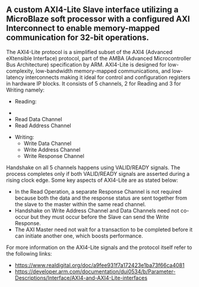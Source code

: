 ##  A custom AXI4-Lite Slave interface utilizing a MicroBlaze soft processor with a configured AXI Interconnect to enable memory-mapped communication for 32-bit operations.

The AXI4-Lite protocol is a simplified subset of the AXI4 (Advanced eXtensible Interface) protocol, part of the AMBA (Advanced Microcontroller Bus Architecture) specification by ARM. AXI4-Lite is designed for low-complexity, low-bandwidth memory-mapped communications, and low-latency interconnects making it ideal for control and configuration registers in hardware IP blocks. It consists of 5 channels, 2 for Reading and 3 for Writing namely:

* Reading:
 - 
 - Read Data Channel
 - Read Address Channel
* Writing:
  - Write Data Channel
  - Write Address Channel
  - Write Response Channel 

Handshake on all 5 channels happens using VALID/READY signals. The process completes only if both VALID/READY signals are asserted during a rising clock edge. Some key aspects of AXI4-Lite are as stated below:
* In the Read Operation, a separate Response Channel is not required because both the data and the response status are sent together from the slave to the master within the same read channel.
* Handshake on Write Address Channel and Data Channels need not co-occur but they must occur before the Slave can send the Write Response.
* The AXI Master need not wait for a transaction to be completed before it can initiate another one, which boosts performance.

For more information on the AXI4-Lite signals and the protocol itself refer to the following links:
* https://www.realdigital.org/doc/a9fee931f7a172423e1ba73f66ca4081
* https://developer.arm.com/documentation/dui0534/b/Parameter-Descriptions/Interface/AXI4-and-AXI4-Lite-interfaces
